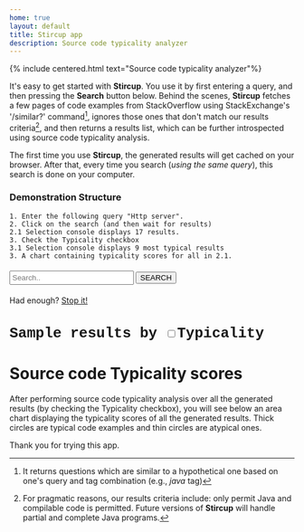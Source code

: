 ```yaml
---
home: true
layout: default
title: Stircup app
description: Source code typicality analyzer
---
```


{% include centered.html text="Source code typicality analyzer"%}

It's easy to get started with **Stircup**. You use it by first entering a query, and then pressing the **Search** button below. Behind the scenes, **Stircup** fetches a few pages of code examples from StackOverflow using StackExchange's '/similar?' command[^1], ignores those ones that don't match our results criteria[^2], and then returns a results list, which can be further introspected using source code typicality analysis.

The first time you use **Stircup**, the generated results will get cached on your browser. After that, every time you search (_using the same query_), this search is done on your computer.

### Demonstration Structure

	1. Enter the following query "Http server".
	2. Click on the search (and then wait for results)  
	2.1 Selection console displays 17 results. 
	3. Check the Typicality checkbox
	3.1 Selection console displays 9 most typical results
	3. A chart containing typicality scores for all in 2.1. 

<div id="columns">
    <div id="left-col">
        <h4>
					<span class="searcher">
						<input 
							id="topk" style="width: 20px;" type="hidden" placeholder="10..." value="10" 
							onkeypress='return event.charCode >= 48 && event.charCode <= 57'/>
						<input id="query" style="width: 220px;vertical-align:middle;padding:3px;" type="text" placeholder="Search.." />						
						<button class="octicon-button dark" id="search">SEARCH</button>
					</span>
				</h4>
        <div id="logger"></div>
        <div id="stopper" class="hide">
           Had enough? <a href="#" id="stop">Stop it!</a>
        </div>
    </div>
</div>
<div id="right-col">
		<h4 style="font-family: Courier, monospace;font-size: 1.6rem;">Sample results by <span class="searcher"><input type="checkbox" id="sorting" value="typical"/><span class="typicality">Typicality</span></span></h4>
    <div id="displayer"></div>
</div>
<div id="clear"></div>

# Source code Typicality scores

<!-- After performing source code typicality analysis over the generated results,
you will see a table below, which will show the likelihood of typical
code examples of being together in the returned result set. __Compatibility
calculations of atypical code examples are not displayed in this table__.
The most typical code example will be highlighted on the table. Horizontal
scrolling may be needed to uncover more results.

<div style="width: 100%; overflow: auto; font-size:60%;">
	<table id='GaussianKernel' class="kernel">
		<tbody style="display:none">
		</tbody>
	</table>
</div> -->

After performing source code typicality analysis over all the generated 
results (by checking the Typicality checkbox), you will see below an area 
chart displaying the typicality scores of all the generated results. Thick 
circles are typical code examples and thin circles are atypical ones. 

<center><div id="chart_div"></div></center>

Thank you for trying this app.

[^1]: It returns questions which are similar to a hypothetical one based on one's query and tag combination (e.g., _java_ tag) 

[^2]: For pragmatic reasons, our results criteria include: only permit Java and compilable code is permitted. Future versions of **Stircup** will handle partial and complete Java programs.  